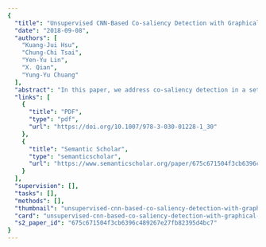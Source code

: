 ```yaml
---
{
  "title": "Unsupervised CNN-Based Co-saliency Detection with Graphical Optimization",
  "date": "2018-09-08",
  "authors": [
    "Kuang-Jui Hsu",
    "Chung-Chi Tsai",
    "Yen-Yu Lin",
    "X. Qian",
    "Yung-Yu Chuang"
  ],
  "abstract": "In this paper, we address co-saliency detection in a set of images jointly covering objects of a specific class by an unsupervised convolutional neural network (CNN). Our method does not require any additional training data in the form of object masks. We decompose co-saliency detection into two sub-tasks, single-image saliency detection and cross-image co-occurrence region discovery corresponding to two novel unsupervised losses, the single-image saliency (SIS) loss and the co-occurrence (COOC) loss. The two losses are modeled on a graphical model where the former and the latter act as the unary and pairwise terms, respectively. These two tasks can be jointly optimized for generating co-saliency maps of high quality. Furthermore, the quality of the generated co-saliency maps can be enhanced via two extensions: map sharpening by self-paced learning and boundary preserving by fully connected conditional random fields. Experiments show that our method achieves superior results, even outperforming many supervised methods.",
  "links": [
    {
      "title": "PDF",
      "type": "pdf",
      "url": "https://doi.org/10.1007/978-3-030-01228-1_30"
    },
    {
      "title": "Semantic Scholar",
      "type": "semanticscholar",
      "url": "https://www.semanticscholar.org/paper/675c671504f3cb6396c489267e27fb82395d4bc7"
    }
  ],
  "supervision": [],
  "tasks": [],
  "methods": [],
  "thumbnail": "unsupervised-cnn-based-co-saliency-detection-with-graphical-optimization-thumb.jpg",
  "card": "unsupervised-cnn-based-co-saliency-detection-with-graphical-optimization-card.jpg",
  "s2_paper_id": "675c671504f3cb6396c489267e27fb82395d4bc7"
}
---
```


